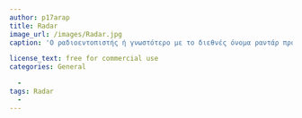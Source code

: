 ```yaml
---
author: p17arap
title: Radar
image_url: /images/Radar.jpg
caption: 'Ο ραδιοεντοπιστής ή γνωστότερο με το διεθνές όνομα ραντάρ προέρχεται από σύντμηση των αγγλικών λέξεων «RΑdio Detection Αnd Ranging» και σημαίνει «Ανίχνευση με ηλεκτρομαγνητικά κύματα και μέτρηση αποστάσεως». Aποτελεί βασικό ηλεκτρονικό σύστημα ηλεκτρομαγνητικού εντοπισμού, παρακολούθησης ακίνητων και κινητών στόχων, σε αποστάσεις και συνθήκες φωτισμού απαγορευτικές για τον απευθείας οπτικό εντοπισμό, δηλαδή με το ανθρώπινο μάτι ή και οπτικά όργανα. Η μεγάλη αξία του ραντάρ οφείλεται στις σημαντικές δυνατότητες ανίχνευσης και παρακολούθησης στόχων σε μεγάλες αποστάσεις και με μεγάλη ακρίβεια'

license_text: free for commercial use
categories: General

  -  
tags: Radar
  - 
---
```


